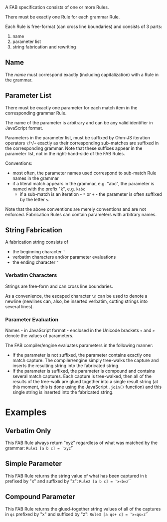 A FAB specification consists of one or more Rules.

There must be exactly one Rule for each grammar Rule.

Each Rule is free-format (can cross line boundaries) and consists of 3 parts:
1. name
2. parameter list
3. string fabrication and rewriting

## Name
The *name* must correspond exactly (including capitalization) with a Rule in the grammar. 

## Parameter List

There must be exactly one parameter for each match item in the corresponding grammar Rule.

The name of the parameter is arbitrary and can be any valid identifier in JavaScript format.

Parameters in the parameter list, must be suffixed by Ohm-JS iteration operators `?`/`*`/`+` exactly as their corresponding sub-matches are suffixed in the corresponding grammar.  Note that these suffixes appear in the parameter list, not in the right-hand-side of the FAB Rules.

Conventions:
- most often, the parameter names used correspond to sub-match Rule names in the grammar
- if a literal match appears in the grammar, e.g. "abc", the parameter is named with the prefix "k", e.g. `kabc`
  - if a sub-match is an iteration - `*` or `+` - the parameter is often suffixed by the letter `s`.

Note that the above conventions are merely conventions and are not enforced.  Fabrication Rules can contain parameters with arbitrary names.

## String Fabrication
A fabrication string consists of
- the beginning character `‛`
- verbatim characters and/or parameter evaluations
- the ending character `’`

### Verbatim Characters
Strings are free-form and can cross line boundaries.

As a convenience, the escaped character `\n` can be used to denote a newline (newlines can, also, be inserted verbatim, cutting strings into several lines).

### Parameter Evaluation
Names - in JavaScript format - enclosed in the Unicode brackets `«` and `»` denote the values of parameters.

The FAB compiler/engine evaluates parameters in the following manner:
- If the parameter is not suffixed, the parameter contains exactly one match capture.  The compiler/engine simply tree-walks the capture and inserts the resulting string into the fabricated string.
- If the parameter is suffixed, the parameter is compound and contains several match captures.  Each capture is tree-walked, then all of the results of the tree-walk are glued together into a single result string (at this moment, this is done using the JavaScript `.join()` function) and this single string is inserted into the fabricated string.

# Examples
## Verbatim Only
This FAB Rule always return "xyz" regardless of what was matched by the grammar:
`Rule1 [a b c] = ‛xyz`’`

## Simple Parameter
This FAB Rule returns the string value of what has been captured in `b` prefixed by "x" and suffixed by "z":
`Rule2 [a b c] = ‛x«b»z`’`

## Compound Parameter
This FAB Rule returns the glued-together string values of all of the captures in `qs` prefixed by "x" and suffixed by "z":
`Rule3 [a qs+ c] = ‛x«qs»z`’`

